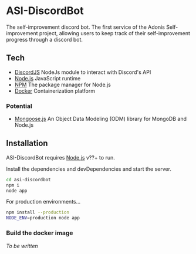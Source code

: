 # ASI-DiscordBot
The self-improvement discord bot. The first service of the Adonis Self-improvement project, allowing users to keep track of their self-improvement progress through a discord bot.


## Tech
- [DiscordJS](https://discord.js.org/#/) NodeJs module to interact with Discord's API
- [Node.js](https://nodejs.org/en/) JavaScript runtime
- [NPM](https://www.npmjs.com/) The package manager for Node.js
- [Docker](https://www.docker.com/) Containerization platform

### Potential
- [Mongoose.js](https://mongoosejs.com/) An Object Data Modeling (ODM) library for MongoDB and Node.js

## Installation

ASI-DiscordBot requires [Node.js](https://nodejs.org/) v??+ to run.

Install the dependencies and devDependencies and start the server.

```sh
cd asi-discordbot
npm i
node app
```

For production environments...

```sh
npm install --production
NODE_ENV=production node app
```

### Build the docker image
_To be written_
